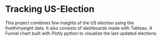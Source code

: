 # Tracking US-Election
This project combines few insights of the US election using the fivethirtyeight data.
It also consists of dashboards made with Tableau. 
A Funnel chart built with Plotly python to visualize the last updated elections. 
